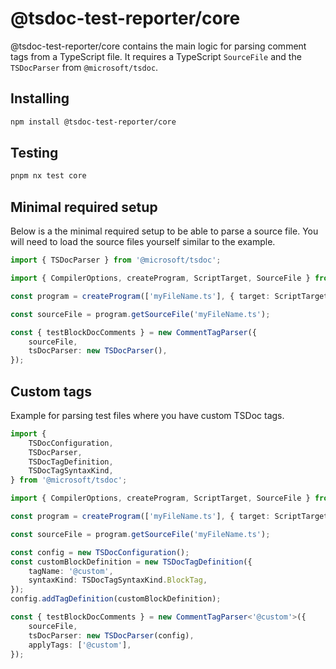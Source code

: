 # @tsdoc-test-reporter/core

@tsdoc-test-reporter/core contains the main logic for parsing comment tags from a TypeScript file. It requires a TypeScript `SourceFile` and the `TSDocParser` from `@microsoft/tsdoc`.

## Installing

```bash
npm install @tsdoc-test-reporter/core
```

## Testing

```bash
pnpm nx test core
```

## Minimal required setup

Below is a the minimal required setup to be able to parse a source file. You will need to load the source files yourself similar to the example.

```ts
import { TSDocParser } from '@microsoft/tsdoc';

import { CompilerOptions, createProgram, ScriptTarget, SourceFile } from 'typescript';

const program = createProgram(['myFileName.ts'], { target: ScriptTarget.Latest });

const sourceFile = program.getSourceFile('myFileName.ts');

const { testBlockDocComments } = new CommentTagParser({
	sourceFile,
	tsDocParser: new TSDocParser(),
});
```

## Custom tags

Example for parsing test files where you have custom TSDoc tags.

```ts
import {
	TSDocConfiguration,
	TSDocParser,
	TSDocTagDefinition,
	TSDocTagSyntaxKind,
} from '@microsoft/tsdoc';

import { CompilerOptions, createProgram, ScriptTarget, SourceFile } from 'typescript';

const program = createProgram(['myFileName.ts'], { target: ScriptTarget.Latest });

const sourceFile = program.getSourceFile('myFileName.ts');

const config = new TSDocConfiguration();
const customBlockDefinition = new TSDocTagDefinition({
	tagName: '@custom',
	syntaxKind: TSDocTagSyntaxKind.BlockTag,
});
config.addTagDefinition(customBlockDefinition);

const { testBlockDocComments } = new CommentTagParser<'@custom'>({
	sourceFile,
	tsDocParser: new TSDocParser(config),
	applyTags: ['@custom'],
});
```
